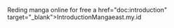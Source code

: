 Reding manga online for free
a href="doc:introduction" target="_blank">Introduction</a>Mangaeast.my.id
